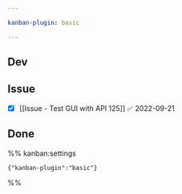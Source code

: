 ```yaml
---

kanban-plugin: basic

---
```


## Dev



## Issue

- [x] [[Issue - Test GUI with API 125]] ✅ 2022-09-21


## Done





%% kanban:settings
```
{"kanban-plugin":"basic"}
```
%%